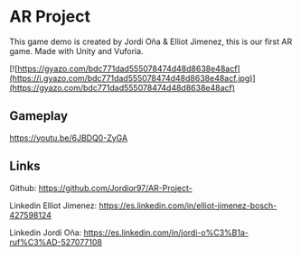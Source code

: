 # AR Project 

This game demo is created by Jordi Oña & Elliot Jimenez, this is our first AR game. Made with Unity and Vuforia.

[![https://gyazo.com/bdc771dad555078474d48d8638e48acf](https://i.gyazo.com/bdc771dad555078474d48d8638e48acf.jpg)](https://gyazo.com/bdc771dad555078474d48d8638e48acf)

## Gameplay

https://youtu.be/6JBDQ0-ZyGA

## Links
Github: https://github.com/Jordior97/AR-Project-

Linkedin Elliot Jimenez: https://es.linkedin.com/in/elliot-jimenez-bosch-427598124

Linkedin Jordi Oña: https://es.linkedin.com/in/jordi-o%C3%B1a-ruf%C3%AD-527077108
